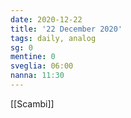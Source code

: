 ```yaml
---
date: 2020-12-22
title: '22 December 2020'
tags: daily, analog
sg: 0
mentine: 0
sveglia: 06:00
nanna: 11:30
---
```

[[Scambi]]